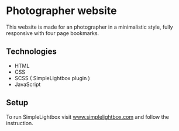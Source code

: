 # Photographer website
This website is made for an photographer in a minimalistic style, fully responsive with four page bookmarks.
## Technologies
* HTML
* CSS
* SCSS ( SimpleLightbox plugin )
* JavaScript
## Setup
To run SimpleLightbox visit www.simplelightbox.com and follow the instruction.
